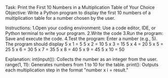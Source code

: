 Task: Print the First 10 Numbers in a Multiplication Table of Your Choice
Objective: Write a Python program to display the first 10 numbers of a multiplication table for a number chosen by the user.

Instructions:
1.Open your coding environment: Use a code editor, IDE, or Python terminal to write your program.
2.Write the code
3.Run the program: Save and execute the code.
4.Test the program:
Enter a number (e.g., 5). The program should display
5 x 1 = 5
5 x 2 = 10
5 x 3 = 15
5 x 4 = 20
5 x 5 = 25
5 x 6 = 30
5 x 7 = 35
5 x 8 = 40
5 x 9 = 45
5 x 10 = 50

Explanation:
int(input()): Collects the number as an integer from the user.
range(1, 11): Generates numbers from 1 to 10 for the table.
print(): Outputs each multiplication step in the format "number x i = result."
